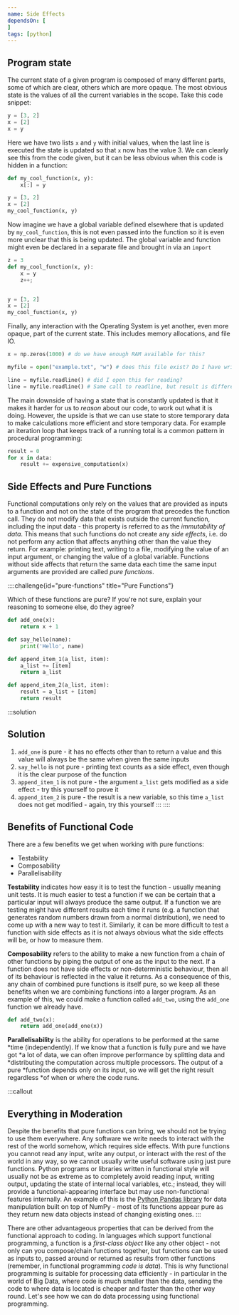 ```yaml
---
name: Side Effects
dependsOn: [
]
tags: [python]
---
```


## Program state

The current state of a given program is composed of many different parts, some
of which are clear, others which are more opaque. The
most obvious state is the values of all the current variables in the scope. Take
this code snippet:

```python
y = [3, 2]
x = [2]
x = y
```

Here we have two lists `x` and `y` with initial values, when the last line
is executed the state is updated so that `x` now has the value 3. We can clearly
see this from the code given, but it can be less obvious when this code is
hidden in a function:

```python
def my_cool_function(x, y):
    x[:] = y

y = [3, 2]
x = [2]
my_cool_function(x, y)
```

Now imagine we have a global variable defined elsewhere that is updated by
`my_cool_function`, this is not even passed into the function so it is even
more unclear that this is being updated. The global variable and function might
even be declared in a separate file and brought in via an `import`

```python
z = 3 
def my_cool_function(x, y):
    x = y
    z++;


y = [3, 2]
x = [2]
my_cool_function(x, y)
```

Finally, any interaction with the Operating System is yet another, even more
opaque, part of the current state. This includes memory allocations, and file
IO.

```python
x = np.zeros(1000) # do we have enough RAM available for this?

myfile = open("example.txt", "w") # does this file exist? Do I have write permissions?

line = myfile.readline() # did I open this for reading?
line = myfile.readline() # Same call to readline, but result is different!
```

The main downside of having a state that is constantly updated is that it makes
it harder for us to *reason* about our code, to work out what it is doing.
However, the upside is that we can use state to store temporary data to make
calculations more efficient and store temporary data. For example an iteration
loop that keeps track of a running total is a common pattern in procedural
programming:

```python
result = 0
for x in data:
    result += expensive_computation(x)
```

## Side Effects and Pure Functions

Functional computations only rely on the values that are provided as inputs to a
function and not on the state of the program that precedes the function call.
They do not modify data that exists outside the current function, including the
input data - this property is referred to as the *immutability of data*. This
means that such functions do not create any *side effects*, i.e. do not perform
any action that affects anything other than the value they return. For example:
printing text, writing to a file, modifying the value of an input argument, or
changing the value of a global variable. Functions without side affects that
return the same data each time the same input arguments are provided are called
*pure functions*.

::::challenge{id="pure-functions" title="Pure Functions"}

Which of these functions are pure?
If you're not sure, explain your reasoning to someone else, do they agree?

~~~python
def add_one(x):
    return x + 1

def say_hello(name):
    print('Hello', name)

def append_item_1(a_list, item):
    a_list += [item]
    return a_list

def append_item_2(a_list, item):
    result = a_list + [item]
    return result
~~~

:::solution
## Solution

1. `add_one` is pure - it has no effects other than to return a value and this value will always be the same when given the same inputs
2. `say_hello` is not pure - printing text counts as a side effect, even though it is the clear purpose of the function
3. `append_item_1` is not pure - the argument `a_list` gets modified as a side effect - try this yourself to prove it
4. `append_item_2` is pure - the result is a new variable, so this time `a_list` does not get modified - again, try this yourself
:::
::::

## Benefits of Functional Code

There are a few benefits we get when working with pure functions:

- Testability
- Composability
- Parallelisability

**Testability** indicates how easy it is to test the function - usually meaning
unit tests. It is much easier to test a function if we can be certain that a
particular input will always produce the same output. If a function we are
testing might have different results each time it runs (e.g. a function that
generates random numbers drawn from a normal distribution), we need to come up
with a new way to test it. Similarly, it can be more difficult to test a
function with side effects as it is not always obvious what the side effects
will be, or how to measure them.

**Composability** refers to the ability to make a new function from a chain of
other functions by piping the output of one as the input to the next. If a
function does not  have side effects or non-deterministic behaviour, then all
of its behaviour is reflected in the value it returns. As a consequence of
this, any chain of combined pure functions is itself pure, so we keep all these
benefits when we are combining functions into a larger program. As an example
of this, we could make a function called `add_two`, using the `add_one`
function we already have.

~~~python
def add_two(x):
    return add_one(add_one(x))
~~~

**Parallelisability** is the ability for operations to be performed at the same
*time (independently). If we know that a function is fully pure and we have got
*a lot of data, we can often improve performance by splitting data and
*distributing the computation across multiple processors. The output of a pure
*function depends only on its input, so we will get the right result regardless
*of when or where the code runs.

:::callout
## Everything in Moderation
Despite the benefits that pure functions can bring, we should not be trying to
use them everywhere. Any software we write needs to interact with the rest of
the world somehow, which requires side effects. With pure functions you cannot
read any input, write any output, or interact with the rest of the world in any
way, so we cannot usually write useful software using just pure functions.
Python programs or libraries written in functional style will usually not be as
extreme as to completely avoid reading input, writing output, updating the state
of internal local variables, etc.; instead, they will provide a
functional-appearing interface but may use non-functional features internally.
An example of this is the [Python Pandas library](https://pandas.pydata.org/)
for data manipulation built on top of NumPy - most of its functions appear pure
as they return new data objects instead of changing existing ones.
:::

There are other advantageous properties that can be derived from the functional
approach to coding. In languages which support functional programming, a
function is a *first-class object* like any other object - not only can you
compose/chain functions together, but functions can be used as inputs to, passed
around or returned as results from other functions (remember, in functional
programming *code is data*). This is why functional programming is suitable for
processing data efficiently - in particular in the world of Big Data, where code
is much smaller than the data, sending the code to where data is located is
cheaper and faster than the other way round. Let's see how we can do data
processing using functional programming.